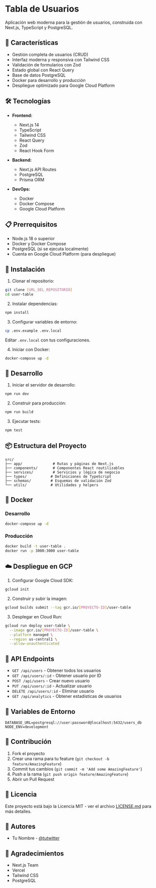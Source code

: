 # Tabla de Usuarios

Aplicación web moderna para la gestión de usuarios, construida con Next.js, TypeScript y PostgreSQL.

## 🚀 Características

- Gestión completa de usuarios (CRUD)
- Interfaz moderna y responsiva con Tailwind CSS
- Validación de formularios con Zod
- Estado global con React Query
- Base de datos PostgreSQL
- Docker para desarrollo y producción
- Despliegue optimizado para Google Cloud Platform

## 🛠️ Tecnologías

- **Frontend:**
  - Next.js 14
  - TypeScript
  - Tailwind CSS
  - React Query
  - Zod
  - React Hook Form

- **Backend:**
  - Next.js API Routes
  - PostgreSQL
  - Prisma ORM

- **DevOps:**
  - Docker
  - Docker Compose
  - Google Cloud Platform

## 📋 Prerrequisitos

- Node.js 18 o superior
- Docker y Docker Compose
- PostgreSQL (si se ejecuta localmente)
- Cuenta en Google Cloud Platform (para despliegue)

## 🔧 Instalación

1. Clonar el repositorio:
```bash
git clone [URL_DEL_REPOSITORIO]
cd user-table
```

2. Instalar dependencias:
```bash
npm install
```

3. Configurar variables de entorno:
```bash
cp .env.example .env.local
```
Editar `.env.local` con tus configuraciones.

4. Iniciar con Docker:
```bash
docker-compose up -d
```

## 🚀 Desarrollo

1. Iniciar el servidor de desarrollo:
```bash
npm run dev
```

2. Construir para producción:
```bash
npm run build
```

3. Ejecutar tests:
```bash
npm test
```

## 📦 Estructura del Proyecto

```
src/
├── app/              # Rutas y páginas de Next.js
├── components/       # Componentes React reutilizables
├── services/         # Servicios y lógica de negocio
├── types/           # Definiciones de TypeScript
├── schemas/         # Esquemas de validación Zod
└── utils/           # Utilidades y helpers
```

## 🐳 Docker

### Desarrollo
```bash
docker-compose up -d
```

### Producción
```bash
docker build -t user-table .
docker run -p 3000:3000 user-table
```

## ☁️ Despliegue en GCP

1. Configurar Google Cloud SDK:
```bash
gcloud init
```

2. Construir y subir la imagen:
```bash
gcloud builds submit --tag gcr.io/[PROYECTO-ID]/user-table
```

3. Desplegar en Cloud Run:
```bash
gcloud run deploy user-table \
  --image gcr.io/[PROYECTO-ID]/user-table \
  --platform managed \
  --region us-central1 \
  --allow-unauthenticated
```

## 📝 API Endpoints

- `GET /api/users` - Obtener todos los usuarios
- `GET /api/users/:id` - Obtener usuario por ID
- `POST /api/users` - Crear nuevo usuario
- `PUT /api/users/:id` - Actualizar usuario
- `DELETE /api/users/:id` - Eliminar usuario
- `GET /api/analytics` - Obtener estadísticas de usuarios

## 🔐 Variables de Entorno

```env
DATABASE_URL=postgresql://user:password@localhost:5432/users_db
NODE_ENV=development
```

## 🤝 Contribución

1. Fork el proyecto
2. Crear una rama para tu feature (`git checkout -b feature/AmazingFeature`)
3. Commit tus cambios (`git commit -m 'Add some AmazingFeature'`)
4. Push a la rama (`git push origin feature/AmazingFeature`)
5. Abrir un Pull Request

## 📄 Licencia

Este proyecto está bajo la Licencia MIT - ver el archivo [LICENSE.md](LICENSE.md) para más detalles.

## 👥 Autores

- Tu Nombre - [@tutwitter](https://twitter.com/tutwitter)

## 🙏 Agradecimientos

- Next.js Team
- Vercel
- Tailwind CSS
- PostgreSQL
